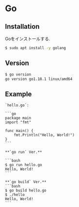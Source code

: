 # Go

## Installation

Goをインストールする.

```bash
$ sudo apt install -y golang
```

## Version

```bash
$ go version
go version go1.18.1 linux/amd64
```

## Example

````{tab} Code
`hello.go`:

```go
package main
import "fmt"

func main() {
    fmt.Println("Hello, World!")
}
```
````

````{tab} Console
**`go run` Ver.**

```bash
$ go run hello.go
Hello, World!
```

**`go build` Ver.**
```bash
$ go build hello.go
$ ./hello
Hello, World!
```
````

